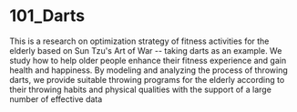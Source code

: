 # 101_Darts
This is a research on optimization strategy of fitness activities for the elderly based on Sun Tzu's Art of War -- taking darts as an example. We study how to help older people enhance their fitness experience and gain health and happiness. By modeling and analyzing the process of throwing darts, we provide suitable throwing programs for the elderly according to their throwing habits and physical qualities with the support of a large number of effective data
